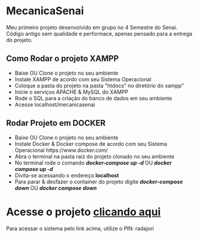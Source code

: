﻿# MecanicaSenai
Meu primeiro projeto desenvolvido em grupo no 4 Semestre do Senai.
Código antigo sem qualidade e performace, apenas pensado para a entrega do projeto.

<h2> Como Rodar o projeto XAMPP</h2>
<ul>
  <li>Baixe OU Clone o projeto no seu ambiente</li>
  <li>Instale XAMPP de acordo com seu Sistema Operacional</li>
  <li>Coloque a pasta do projeto na pasta "htdocs" no diretório do xampp"</li>
  <li>Inicie o serviços APACHE & MySQL do XAMPP</li>
  <li>Rode o SQL para a criação do banco de dados em seu ambiente</li>
  <li>Acesse localhost/mecanicasenai </li>
</ul>

<h2>Rodar Projeto em DOCKER </h2>
<ul>
  <li>Baixe OU Clone o projeto no seu ambiente</li>
  <li>Instale Docker & Docker compose de acordo com seu Sistema Operacional https://www.docker.com/</li>
  <li>Abra o terminal na pasta raiz do projeto clonado no seu ambiente</li>
  <li>No terminal rode o comando <i><b> docker-compose up -d </b></i> OU <i><b> docker compose up -d </b></i> </li>
  <li>Divita-se acessando o endereço <b>localhost</b></li>
  <li>Para parar & desfazer o container do projeto digite <i><b> docker-compose down </b></i> OU <i><b> docker compose down </b></i></li>
</ul>

# Acesse o projeto <a href="https://mecanicasenai4semestre.000webhostapp.com/"> clicando aqui</a>
Para acessar o sistema pelo link acima, utilize o PIN: radajori
